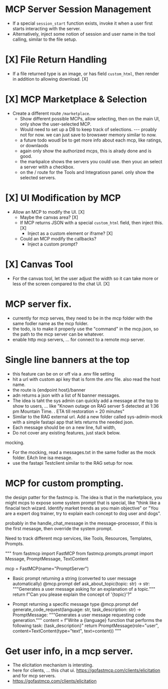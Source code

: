 # MCP Server Session Management
- If a special `session_start` function exists, invoke it when a user first starts interacting with the server.
- Alternatively, inject some notion of session and user name in the tool calling, similar to the file setup.

# [X] File Return Handling
- If a file returned type is an image, or has field `custom_html`, then render in addition to allowing download. [X]

# [X]  MCP Marketplace & Selection
- Create a different route `/marketplace`.
  - Show different possible MCPs, allow selecting, then on the main UI, only show the user-selected MCP.
  - Would need to set up a DB to keep track of selections.
  --- proably not for now. we can just save to browswer memory similar to now. 
  - a future todo woudl be to get more info about each mcp, like ratings, or downlaods
  - again only show the authorized mcps, this is alrady done and is good. 
  - the markpalce shows the servers you could use. then youc an select a server witih a checkbox. 
  - on the / route for the Tools and Integratiosn panel. only show the selected servers. 

# [X] UI Modification by MCP
- Allow an MCP to modify the UI. [X]
  - Maybe the canvas area? [X]
  - If MCP returns JSON with a special `custom_html` field, then inject this. [X]
    - Inject as a custom element or iframe? [X]
  - Could an MCP modify the callbacks?
    - Inject a custom prompt?

# [X] Canvas Tool
- For the canvas tool, let the user adjust the width so it can take more or less of the screen compared to the chat UI. [X]


# MCP server fix. 
* currently for mcp serves, they need to be in the mcp folder with the same fodler name as the mcp folder. 
* the todo, is to make it properly use the "command" in the mcp.json, so the path to the mcp server can be whatever. 
* enable http mcp servers, ... for connect to a remote mcp server. 

# Single line banners at the top
* this feature can be on or off via a .env file setting
* hit a url with custom api key that is form the .env file. also read the host name. 
* the route is {endpoint host}/banner 
* adn returns a json with a list of N banner messages. 
* The idea is taht the sys admin can quickly add a message at the top to show to users, ... like "Known outage on RAG server 5 detected at 1:36 pm Mountain Time. . ETA till restoration = 20 minutes"
* Similar to the RAG external url. Add a new folder called sys-admin-mock with a simple fastapi app that lets returns the needed json. 
* Each message should be on a new line, full width, 
* Do not cover any existing features, just stack below. 

mocking. 
* For the mocking, read a messages.txt in the same fodler as the mock folder. EAch line isa mesage. 
* use the fastapi Testclient similar to the RAG setup for now. 



# MCP for custom prompting. 

the design patter for the fastmcp is. The idea is that in the marketplace, you might mcps to expose some system prompt that is special, like "think like a finacial tech wizard. Identify market trends as you main objective" or "You are a expert dog trainer, try to explain each concept to dog user and dogs". 

probably in the handle_chat_message in the message-processor, if this is the first mesasge, then override the system prompt. 

Need to track different mcp services, like Tools, Resources, Templates, Prompts. 


"""
from fastmcp import FastMCP
from fastmcp.prompts.prompt import Message, PromptMessage, TextContent

mcp = FastMCP(name="PromptServer")

- Basic prompt returning a string (converted to user message automatically)
@mcp.prompt
def ask_about_topic(topic: str) -> str:
    """Generates a user message asking for an explanation of a topic."""
    return f"Can you please explain the concept of '{topic}'?"

- Prompt returning a specific message type
@mcp.prompt
def generate_code_request(language: str, task_description: str) -> PromptMessage:
    """Generates a user message requesting code generation."""
    content = f"Write a {language} function that performs the following task: {task_description}"
    return PromptMessage(role="user", content=TextContent(type="text", text=content))
"""


# Get user info, in a mcp server.
* The elicitation mechanism is intersting. 
* here for clients, ... this chat ui. 
https://gofastmcp.com/clients/elicitation
and for mcp servers. 
* https://gofastmcp.com/clients/elicitation